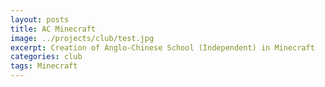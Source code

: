 ```yaml
---
layout: posts
title: AC Minecraft
image: ../projects/club/test.jpg
excerpt: Creation of Anglo-Chinese School (Independent) in Minecraft
categories: club
tags: Minecraft
---
```



